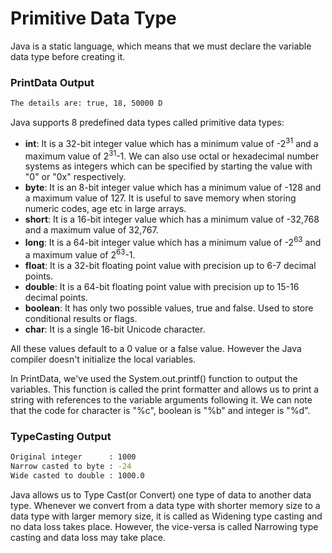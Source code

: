# Primitive Data Type

Java is a static language, which means that we must declare the variable data type before creating it.

### PrintData Output
```bash
The details are: true, 18, 50000 D
```

Java supports 8 predefined data types called primitive data types:
* **int**: It is a 32-bit integer value which has a minimum value of -2<sup>31</sup> and a maximum value of 2<sup>31</sup>-1. We can also use octal or hexadecimal number systems as integers which can be specified by starting the value with "0" or "0x" respectively.
* **byte**: It is an 8-bit integer value which has a minimum value of -128 and a maximum value of 127. It is useful to save memory when storing numeric codes, age etc in large arrays.
* **short**: It is a 16-bit integer value which has a minimum value of -32,768 and a maximum value of 32,767.
* **long**: It is a 64-bit integer value which has a minimum value of -2<sup>63</sup> and a maximum value of 2<sup>63</sup>-1.
* **float**: It is a 32-bit floating point value with precision up to 6-7 decimal points.
* **double**: It is a 64-bit floating point value with precision up to 15-16 decimal points.
* **boolean**: It has only two possible values, true and false. Used to store conditional results or flags.
* **char**:  It is a single 16-bit Unicode character.

All these values default to a 0 value or a false value. However the Java compiler doesn't initialize the local variables.

In PrintData, we've used the System.out.printf() function to output the variables. This function is called the print formatter and allows us to print a string with references to the variable arguments following it. We can note that the code for character is "%c", boolean is "%b" and integer is "%d".

### TypeCasting Output
```bash
Original integer      : 1000
Narrow casted to byte : -24
Wide casted to double : 1000.0
```

 Java allows us to Type Cast(or Convert) one type of data to another data type. Whenever we convert from a data type with shorter memory size to a data type with larger memory size, it is called as Widening type casting and no data loss takes place. However, the vice-versa is called Narrowing type casting and data loss may take place.
